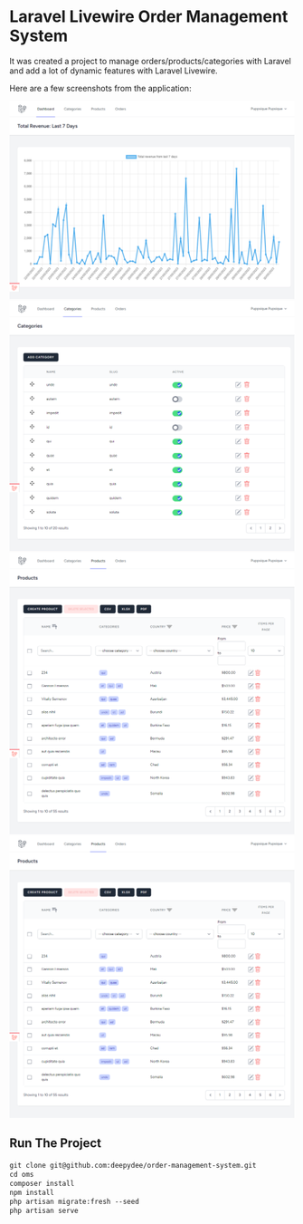 # Laravel Livewire Order Management System

It was created a project to manage orders/products/categories with Laravel and add a lot of dynamic features with Laravel Livewire.

Here are a few screenshots from the application:

![Dashboard](./img/dashboard.png)
![Categories CRUD page](./img/categories.png)
![Products CRUD page](./img/products.png)
![Orders CRUD page](./img/products.png)

## Run The Project

    git clone git@github.com:deepydee/order-management-system.git
    cd oms
    composer install
    npm install
    php artisan migrate:fresh --seed
    php artisan serve
